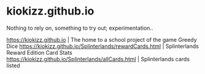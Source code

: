 # kiokizz.github.io
Nothing to rely on, something to try out; experimentation..

https://kiokizz.github.io | The home to a school project of the game Greedy Dice
https://kiokizz.github.io/Splinterlands/rewardCards.html | Splinterlands Reward Edition Card Stats
https://kiokizz.github.io/Splinterlands/allCards.html | Splinterlands cards listed
